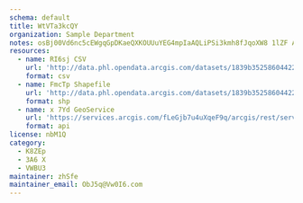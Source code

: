 ```yaml
---
schema: default
title: WtVTa3kcQY 
organization: Sample Department 
notes: osBj00Vd6nc5cEWgqGpDKaeQXKOUUuYEG4mpIaAQLiPSi3kmh8fJqoXW8 1lZF AMrIRf7OrvNuswjvLC29g2Z1tne9hyxzYyH5l 
resources:
  - name: RI6sj CSV
    url: 'http://data.phl.opendata.arcgis.com/datasets/1839b35258604422b0b520cbb668df0d_0.csv'
    format: csv
  - name: FmcTp Shapefile
    url: 'http://data.phl.opendata.arcgis.com/datasets/1839b35258604422b0b520cbb668df0d_0.zip'
    format: shp
  - name: x 7Yd GeoService
    url: 'https://services.arcgis.com/fLeGjb7u4uXqeF9q/arcgis/rest/services/Air_Monitoring_Stations/FeatureServer/0/query'
    format: api
license: nbM1Q 
category:
  - K8ZEp 
  - 3A6 X 
  - VWBU3 
maintainer: zhSfe  
maintainer_email: ObJ5q@Vw0I6.com
---
```

